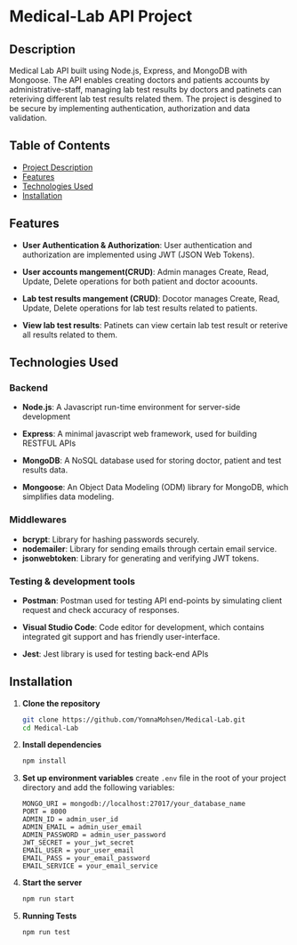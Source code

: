 # Medical-Lab API Project

## Description
Medical Lab API built using Node.js, Express, and MongoDB with Mongoose. The API enables creating doctors and patients accounts by administrative-staff, managing lab test results by doctors and patinets can reteriving different lab test results related them. The project is desgined to be secure by implementing authentication, authorization and data validation.

## Table of Contents
- [Project Description](#description)
- [Features](#features)
- [Technologies Used](#technologies-used)
- [Installation](#installation)


## Features
- **User Authentication & Authorization**: User authentication and authorization are implemented using JWT (JSON Web Tokens).

- **User accounts mangement(CRUD)**: Admin manages Create, Read, Update, Delete operations for both patient and doctor acoounts.

- **Lab test results mangement (CRUD)**: Docotor manages  Create, Read, Update, Delete operations for lab test results related to patients.

- **View lab test results**: Patinets can view certain lab test result or reterive all results related to them.


## Technologies Used

### Backend
- **Node.js**: A Javascript run-time environment for server-side development
- **Express**: A minimal javascript web framework, used for building RESTFUL APIs
- **MongoDB**: A NoSQL database used for storing doctor, patient and test results data.

- **Mongoose**: An Object Data Modeling (ODM) library for MongoDB, which simplifies data modeling.

### Middlewares
- **bcrypt**: Library for hashing passwords securely.
- **nodemailer**: Library for sending emails through certain email service.
- **jsonwebtoken**: Library for generating and verifying JWT tokens.

### Testing & development tools

- **Postman**: Postman used for testing API end-points by simulating client request and check accuracy of responses.

- **Visual Studio Code**: Code editor for development, which contains integrated git support and has friendly user-interface.

- **Jest**: Jest library is used for testing back-end APIs

## Installation

1.  **Clone the repository**
    ```bash
    git clone https://github.com/YomnaMohsen/Medical-Lab.git
    cd Medical-Lab
    ```

2. **Install dependencies**

    ```bash
    npm install
    ```

3. **Set up environment variables**
  create `.env` file in the root of your project directory and add the following variables:
   ```
   MONGO_URI = mongodb://localhost:27017/your_database_name
   PORT = 8000
   ADMIN_ID = admin_user_id
   ADMIN_EMAIL = admin_user_email
   ADMIN_PASSWORD = admin_user_password
   JWT_SECRET = your_jwt_secret
   EMAIL_USER = your_user_email
   EMAIL_PASS = your_email_password
   EMAIL_SERVICE = your_email_service 
   ```  

3. **Start the server**
    ```bash
    npm run start
    ```
4. **Running Tests** 
    ```bash
    npm run test
    ```   


